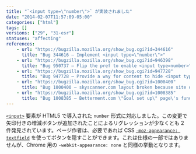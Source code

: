 ```yaml
---
title: "`<input type=\"number\">` が実装されました"
date: "2014-02-07T11:57:09-05:00"
categories: ["html"]
tags: []
versions: ["29", "31-esr"]
statuses: "affecting"
references:
    - url: "https://bugzilla.mozilla.org/show_bug.cgi?id=344616"
      title: "Bug 344616 – Implement <input type=\"number\">"
    - url: "https://bugzilla.mozilla.org/show_bug.cgi?id=946398"
      title: "Bug 950737 – Flip the pref to enable <input type=number>"
    - url: "https://bugzilla.mozilla.org/show_bug.cgi?id=947728"
      title: "Bug 947728 – Provide a way for content to hide <input type=number>\'s spinner"
    - url: "https://bugzilla.mozilla.org/show_bug.cgi?id=1000400"
      title: "Bug 1000400 – skyscanner.com layout broken because site doesn\'t leave enough room for arrow buttons on <input type=\"number\">"
    - url: "https://bugzilla.mozilla.org/show_bug.cgi?id=1008385"
      title: "Bug 1008385 – Betterment.com \"Goal set up\" page\'s funded-in-X-years input is broken, due to spinners pushing number out of view"
---
```

[`<input>`](https://developer.mozilla.org/docs/Web/HTML/Element/input) 要素が HTML5 で導入された `number` 形式に対応しました。この変更で矢印付きの増減ボタンが追加されたことによるリグレッションが少なくとも 2 件発見されています。ページ作者は、必要であれば CSS [`-moz-appearance: textfield`](https://developer.mozilla.org/docs/Web/CSS/-moz-appearance) を使ってボタンを隠すことができます。これは仕様の一部ではありませんが、Chrome 用の `-webkit-appearance: none` と同様の挙動となります。
